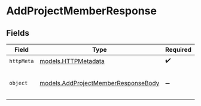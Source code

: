 # AddProjectMemberResponse


## Fields

| Field                                                                            | Type                                                                             | Required                                                                         | Description                                                                      |
| -------------------------------------------------------------------------------- | -------------------------------------------------------------------------------- | -------------------------------------------------------------------------------- | -------------------------------------------------------------------------------- |
| `httpMeta`                                                                       | [models.HTTPMetadata](../models/httpmetadata.md)                                 | :heavy_check_mark:                                                               | N/A                                                                              |
| `object`                                                                         | [models.AddProjectMemberResponseBody](../models/addprojectmemberresponsebody.md) | :heavy_minus_sign:                                                               | Responds with the project ID on success.                                         |